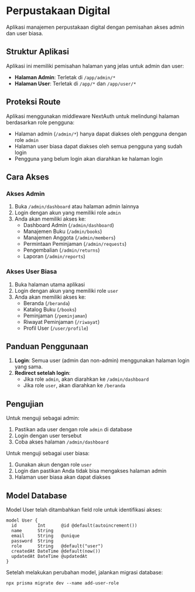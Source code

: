 # Perpustakaan Digital

Aplikasi manajemen perpustakaan digital dengan pemisahan akses admin dan user biasa.

## Struktur Aplikasi

Aplikasi ini memiliki pemisahan halaman yang jelas untuk admin dan user:

- **Halaman Admin**: Terletak di `/app/admin/*`
- **Halaman User**: Terletak di `/app/*` dan `/app/user/*`

## Proteksi Route

Aplikasi menggunakan middleware NextAuth untuk melindungi halaman berdasarkan role pengguna:

- Halaman admin (`/admin/*`) hanya dapat diakses oleh pengguna dengan role `admin`
- Halaman user biasa dapat diakses oleh semua pengguna yang sudah login
- Pengguna yang belum login akan diarahkan ke halaman login

## Cara Akses

### Akses Admin

1. Buka `/admin/dashboard` atau halaman admin lainnya
2. Login dengan akun yang memiliki role `admin`
3. Anda akan memiliki akses ke:
   - Dashboard Admin (`/admin/dashboard`)
   - Manajemen Buku (`/admin/books`)
   - Manajemen Anggota (`/admin/members`)
   - Permintaan Peminjaman (`/admin/requests`)
   - Pengembalian (`/admin/returns`)
   - Laporan (`/admin/reports`)

### Akses User Biasa

1. Buka halaman utama aplikasi
2. Login dengan akun yang memiliki role `user`
3. Anda akan memiliki akses ke:
   - Beranda (`/beranda`)
   - Katalog Buku (`/books`)
   - Peminjaman (`/peminjaman`)
   - Riwayat Peminjaman (`/riwayat`)
   - Profil User (`/user/profile`)

## Panduan Penggunaan

1. **Login**: Semua user (admin dan non-admin) menggunakan halaman login yang sama.
2. **Redirect setelah login**:
   - Jika role `admin`, akan diarahkan ke `/admin/dashboard`
   - Jika role `user`, akan diarahkan ke `/beranda`

## Pengujian

Untuk menguji sebagai admin:
1. Pastikan ada user dengan role `admin` di database
2. Login dengan user tersebut
3. Coba akses halaman `/admin/dashboard`

Untuk menguji sebagai user biasa:
1. Gunakan akun dengan role `user`
2. Login dan pastikan Anda tidak bisa mengakses halaman admin
3. Halaman user biasa akan dapat diakses

## Model Database

Model User telah ditambahkan field role untuk identifikasi akses:

```prisma
model User {
  id        Int      @id @default(autoincrement())
  name      String
  email     String   @unique
  password  String
  role      String   @default("user")
  createdAt DateTime @default(now())
  updatedAt DateTime @updatedAt
}
```

Setelah melakukan perubahan model, jalankan migrasi database:

```
npx prisma migrate dev --name add-user-role
``` 